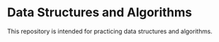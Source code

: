 # Data Structures and Algorithms

<p>This repository is intended for practicing data structures and algorithms.</p>
